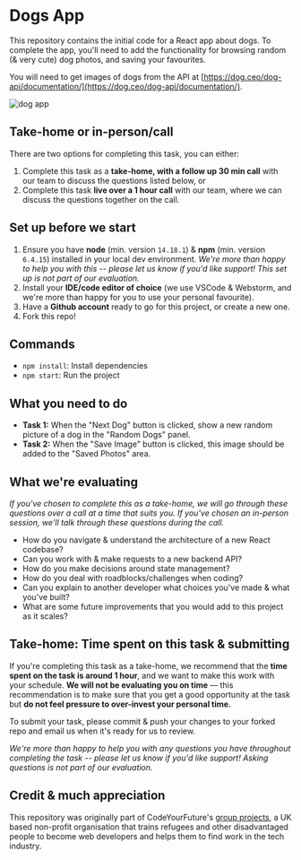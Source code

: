 # Dogs App

This repository contains the initial code for a React app about dogs. To complete the app, you'll need to add the functionality for browsing random (& very cute) dog photos, and saving your favourites.

You will need to get images of dogs from the API at [https://dog.ceo/dog-api/documentation/](https://dog.ceo/dog-api/documentation/).

![dog app](https://user-images.githubusercontent.com/16071230/169317650-f81bcc3a-5185-45d8-be28-5571b4935d4d.png)

## Take-home or in-person/call

There are two options for completing this task, you can either: 
1. Complete this task as a **take-home, with a follow up 30 min call** with our team to discuss the questions listed below, or
2. Complete this task **live over a 1 hour call** with our team, where we can discuss the questions together on the call.

## Set up before we start

1. Ensure you have **node** (min. version `14.18.1`) & **npm** (min. version `6.4.15`) installed in your local dev environment. *We're more than happy to help you with this -- please let us know if you'd like support! This set up is not part of our evaluation.*
2. Install your **IDE/code editor of choice** (we use VSCode & Webstorm, and we're more than happy for you to use your personal favourite).
3. Have a **Github account** ready to go for this project, or create a new one. 
4. Fork this repo!

## Commands

- `npm install`: Install dependencies
- `npm start`: Run the project

## What you need to do

- **Task 1:** When the "Next Dog" button is clicked, show a new random picture of a dog in the "Random Dogs" panel.
- **Task 2:** When the "Save Image" button is clicked, this image should be added to the "Saved Photos" area.

## What we're evaluating

*If you've chosen to complete this as a take-home, we will go through these questions over a call at a time that suits you. If you've chosen an in-person session, we'll talk through these questions during the call.*

- How do you navigate & understand the architecture of a new React codebase?
- Can you work with & make requests to a new backend API?
- How do you make decisions around state management?
- How do you deal with roadblocks/challenges when coding?
- Can you explain to another developer what choices you've made & what you've built?
- What are some future improvements that you would add to this project as it scales?


## Take-home: Time spent on this task & submitting

If you're completing this task as a take-home, we recommend that the **time spent on the task is around 1 hour**, and we want to make this work with your schedule. **We will not be evaluating you on time** — this recommendation is to make sure that you get a good opportunity at the task but **do not feel pressure to over-invest your personal time.** 

To submit your task, please commit & push your changes to your forked repo and email us when it's ready for us to review. 

*We're more than happy to help you with any questions you have throughout completing the task -- please let us know if you'd like support! Asking questions is not part of our evaluation.*


## Credit & much appreciation

This repository was originally part of CodeYourFuture's [group projects](https://github.com/CodeYourFuture/group-projects), a UK based non-profit organisation that trains refugees and other disadvantaged people to become web developers and helps them to find work in the tech industry. 
